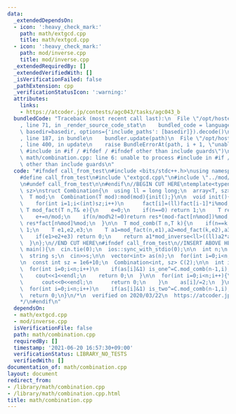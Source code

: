 ```yaml
---
data:
  _extendedDependsOn:
  - icon: ':heavy_check_mark:'
    path: math/extgcd.cpp
    title: math/extgcd.cpp
  - icon: ':heavy_check_mark:'
    path: mod/inverse.cpp
    title: mod/inverse.cpp
  _extendedRequiredBy: []
  _extendedVerifiedWith: []
  _isVerificationFailed: false
  _pathExtension: cpp
  _verificationStatusIcon: ':warning:'
  attributes:
    links:
    - https://atcoder.jp/contests/agc043/tasks/agc043_b
  bundledCode: "Traceback (most recent call last):\n  File \"/opt/hostedtoolcache/Python/3.9.7/x64/lib/python3.9/site-packages/onlinejudge_verify/documentation/build.py\"\
    , line 71, in _render_source_code_stat\n    bundled_code = language.bundle(stat.path,\
    \ basedir=basedir, options={'include_paths': [basedir]}).decode()\n  File \"/opt/hostedtoolcache/Python/3.9.7/x64/lib/python3.9/site-packages/onlinejudge_verify/languages/cplusplus.py\"\
    , line 187, in bundle\n    bundler.update(path)\n  File \"/opt/hostedtoolcache/Python/3.9.7/x64/lib/python3.9/site-packages/onlinejudge_verify/languages/cplusplus_bundle.py\"\
    , line 400, in update\n    raise BundleErrorAt(path, i + 1, \"unable to process\
    \ #include in #if / #ifdef / #ifndef other than include guards\")\nonlinejudge_verify.languages.cplusplus_bundle.BundleErrorAt:\
    \ math/combination.cpp: line 6: unable to process #include in #if / #ifdef / #ifndef\
    \ other than include guards\n"
  code: "#ifndef call_from_test\n#include <bits/stdc++.h>\nusing namespace std;\n\n\
    #define call_from_test\n#include \"extgcd.cpp\"\n#include \"../mod/inverse.cpp\"\
    \n#undef call_from_test\n\n#endif\n//BEGIN CUT HERE\ntemplate<typename T, size_t\
    \ sz>\nstruct Combination{\n  using ll = long long;\n  array<T, sz> fact;\n\n\
    \  T mod;\n  Combination(T mod):mod(mod){init();}\n\n  void init(){\n    fact[0]=1;\n\
    \    for(int i=1;i<(int)sz;i++)\n      fact[i]=(ll)fact[i-1]*i%mod;\n  }\n\n \
    \ T mod_fact(T n,T& e){\n    e=0;\n    if(n==0) return 1;\n    T res=mod_fact(n/mod,e);\n\
    \    e+=n/mod;\n    if(n/mod%2!=0)return res*(mod-fact[n%mod])%mod;\n    return\
    \ res*fact[n%mod]%mod;\n  }\n\n  T mod_comb(T n,T k){\n    if(n==k or k==0) return\
    \ 1;\n    T e1,e2,e3;\n    T a1=mod_fact(n,e1),a2=mod_fact(k,e2),a3=mod_fact(n-k,e3);\n\
    \    if(e1>e2+e3) return 0;\n    return a1*mod_inverse<ll>((ll)a2*a3%mod,mod)%mod;\n\
    \  }\n};\n//END CUT HERE\n#ifndef call_from_test\n//INSERT ABOVE HERE\nsigned\
    \ main(){\n  cin.tie(0);\n  ios::sync_with_stdio(0);\n\n  int n;\n  cin>>n;\n\
    \  string s;\n  cin>>s;\n\n  vector<int> as(n);\n  for(int i=0;i<n;i++) as[i]=s[i]-'1';\n\
    \n  const int sz = 1e6+10;\n  Combination<int, sz> C(2);\n\n  int is_one=0;\n\
    \  for(int i=0;i<n;i++)\n    if(as[i]&1) is_one^=C.mod_comb(n-1,i);\n\n  if(is_one){\n\
    \    cout<<1<<endl;\n    return 0;\n  }\n\n  for(int i=0;i<n;i++){\n    if(as[i]==1){\n\
    \      cout<<0<<endl;\n      return 0;\n    }\n    as[i]/=2;\n  }\n\n  int is_two=0;\n\
    \  for(int i=0;i<n;i++)\n    if(as[i]&1) is_two^=C.mod_comb(n-1,i);\n\n  cout<<is_two*2<<endl;\n\
    \  return 0;\n}\n/*\n  verified on 2020/03/22\n  https://atcoder.jp/contests/agc043/tasks/agc043_b\n\
    */\n#endif\n"
  dependsOn:
  - math/extgcd.cpp
  - mod/inverse.cpp
  isVerificationFile: false
  path: math/combination.cpp
  requiredBy: []
  timestamp: '2021-06-20 16:57:30+09:00'
  verificationStatus: LIBRARY_NO_TESTS
  verifiedWith: []
documentation_of: math/combination.cpp
layout: document
redirect_from:
- /library/math/combination.cpp
- /library/math/combination.cpp.html
title: math/combination.cpp
---
```

